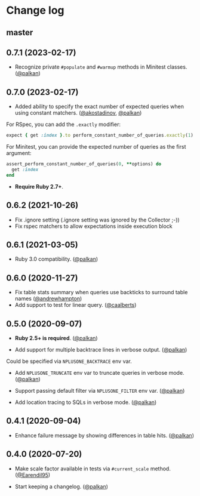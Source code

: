 # Change log

## master

## 0.7.1 (2023-02-17)

- Recognize private `#populate` and `#warmup` methods in Minitest classes. ([@palkan][])

## 0.7.0 (2023-02-17)

- Added ability to specify the exact number of expected queries when using constant matchers. ([@akostadinov][], [@palkan][])

For RSpec, you can add the `.exactly` modifier:

```ruby
expect { get :index }.to perform_constant_number_of_queries.exactly(1)
```

For Minitest, you can provide the expected number of queries as the first argument:

```ruby
assert_perform_constant_number_of_queries(0, **options) do
  get :index
end
```

- **Require Ruby 2.7+**.

## 0.6.2 (2021-10-26)

- Fix .ignore setting (.ignore setting was ignored by the Collector ;-))
- Fix rspec matchers to allow expectations inside execution block

## 0.6.1 (2021-03-05)

- Ruby 3.0 compatibility. ([@palkan][])

## 0.6.0 (2020-11-27)

- Fix table stats summary when queries use backticks to surround table names ([@andrewhampton][])
- Add support to test for linear query. ([@caalberts][])

## 0.5.0 (2020-09-07)

- **Ruby 2.5+ is required**. ([@palkan][])

- Add support for multiple backtrace lines in verbose output. ([@palkan][])

Could be specified via `NPLUSONE_BACKTRACE` env var.

- Add `NPLUSONE_TRUNCATE` env var to truncate queries in verbose mode. ([@palkan][])

- Support passing default filter via `NPLUSONE_FILTER` env var. ([@palkan][])

- Add location tracing to SQLs in verbose mode. ([@palkan][])

## 0.4.1 (2020-09-04)

- Enhance failure message by showing differences in table hits. ([@palkan][])

## 0.4.0 (2020-07-20)

- Make scale factor available in tests via `#current_scale` method. ([@Earendil95][])

- Start keeping a changelog. ([@palkan][])

[@Earendil95]: https://github.com/Earendil95
[@palkan]: https://github.com/palkan
[@caalberts]: https://github.com/caalberts
[@andrewhampton]: https://github.com/andrewhampton
[@akostadinov]: https://github.com/akostadinov
